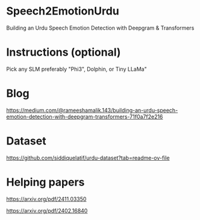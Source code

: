# Speech2EmotionUrdu
Building an Urdu Speech Emotion Detection with Deepgram &amp; Transformers
# Instructions (optional)
Pick any SLM preferably "Phi3", Dolphin, or Tiny LLaMa"
# Blog
https://medium.com/@rameeshamalik.143/building-an-urdu-speech-emotion-detection-with-deepgram-transformers-71f0a7f2e216
# Dataset
https://github.com/siddiquelatif/urdu-dataset?tab=readme-ov-file
# Helping papers
https://arxiv.org/pdf/2411.03350

https://arxiv.org/pdf/2402.16840
